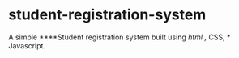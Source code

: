 # student-registration-system
A simple ****Student registration system built using *html ,* CSS, * Javascript.
